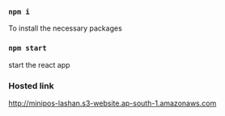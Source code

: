 ### `npm i`
To install the necessary packages
### `npm start`
start the react app
###  Hosted link
 http://minipos-lashan.s3-website.ap-south-1.amazonaws.com


